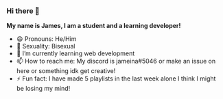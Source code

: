 ### Hi there 👋
**My name is James, I am a student and a learning developer!**
- 😄 Pronouns: He/Him
- 🌈 Sexuality: Bisexual
- 🌱 I’m currently learning web development
- 📫 How to reach me: My discord is jameina#5046 or make an issue on here or something idk get creative!
- ⚡ Fun fact: I have made 5 playlists in the last week alone I think I might be losing my mind!

<!--
**jamesafk/jamesafk** is a ✨ _special_ ✨ repository because its `README.md` (this file) appears on your GitHub profile.

Here are some ideas to get you started:

- 🔭 I’m currently working on ...
- 🌱 I’m currently learning ...
- 👯 I’m looking to collaborate on ...
- 🤔 I’m looking for help with ...
- 💬 Ask me about ...
- 📫 How to reach me: ...
- 😄 Pronouns: ...
- ⚡ Fun fact: ...
-->
